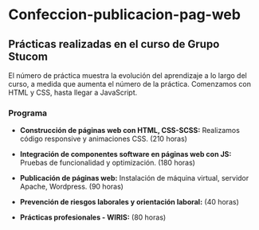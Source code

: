 # Confeccion-publicacion-pag-web

## Prácticas realizadas en el curso de Grupo Stucom

El número de práctica muestra la evolución del aprendizaje a lo largo del curso, a medida que aumenta el número de la práctica. Comenzamos con HTML y CSS, hasta llegar a JavaScript.

### Programa

- **Construcción de páginas web con HTML, CSS-SCSS:** Realizamos código responsive y animaciones CSS. (210 horas)

- **Integración de componentes software en páginas web con JS:** Pruebas de funcionalidad y optimización. (180 horas)

- **Publicación de páginas web:** Instalación de máquina virtual, servidor Apache, Wordpress. (90 horas)

- **Prevención de riesgos laborales y orientación laboral:** (40 horas)

- **Prácticas profesionales - WIRIS:** (80 horas)

